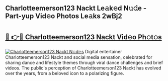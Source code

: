 ## Charlotteemerson123 Nackt Le𝚊k𝚎d N𝚞𝚍e - Part-yup Vid𝚎o Photos Le𝚊ks 2wBj2

# <h2><a href="http://fb03ccw.evod.top/?m=Charlotteemerson123+Nackt">🔗 👉🔴 Charlotteemerson123 Nackt Vid𝚎o Ph𝚘t𝚘s</a></h2>

[![Charlotteemerson123 Nackt N𝚞d𝚎s](https://i.imgur.com/8V9OHl7.gif)](http://fb03ccw.evod.top/?m=Charlotteemerson123+Nackt)
Digital entertainer Charlotteemerson123 Nackt and social media sensation, celebrated for sharing dance and lifestyle themes through viral dance challenges and brief videos. The public's perception of Charlotteemerson123 Nackt has evolved over the years, from a beloved icon to a polarizing figure. 
